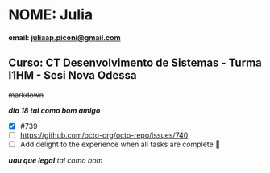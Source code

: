 # NOME: Julia

#### email: juliaap.piconi@gmail.com

## Curso: CT Desenvolvimento de Sistemas - Turma I1HM - Sesi Nova Odessa

~~markdown~~

**_dia 18 tal como bom amigo_**

- [x] #739
- [ ] https://github.com/octo-org/octo-repo/issues/740
- [ ] Add delight to the experience when all tasks are complete :tada:

***uau que legal***
*tal como bom*
      

